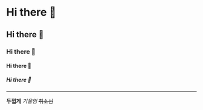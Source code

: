 # Hi there 👋
## Hi there 👋
### Hi there 👋
#### Hi there 👋
##### Hi there 👋

--- 

**두껍게**
*기울임*
~~취소선~~
